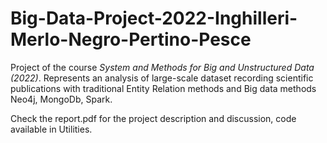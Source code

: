 # Big-Data-Project-2022-Inghilleri-Merlo-Negro-Pertino-Pesce

Project of the course _System and Methods for Big and Unstructured Data (2022)_.
Represents an analysis of large-scale dataset recording scientific publications with traditional Entity Relation methods and Big data methods Neo4j, MongoDb, Spark.

Check the report.pdf for the project description and discussion, code available in Utilities. 